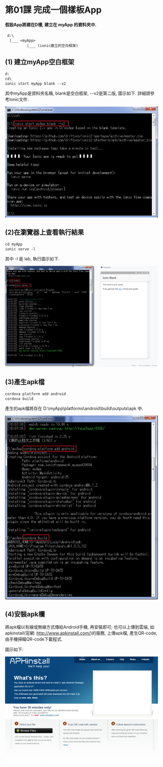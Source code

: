 # 第01課 完成一個樣板App


#### 假設App將建在D槽, 建立在 myApp 的資料夾中.
```
 d:\
  |___ <myApp> 
          |___ (ionic建立的空白框架)
```


## (1) 建立myApp空白框架

```
d:
cd\
ionic start myApp blank --v2
```
其中myApp是資料夾名稱, blank是空白框架, --v2是第二版, 圖示如下. 詳細請參考Ionic文件. <p>
![GitHub Logo](/images/fig02-01.jpg)



## (2)在瀏覽器上查看執行結果

```
cd myApp
ionic serve -l
```
其中 -l 是 lab, 執行圖示如下. <p>
![GitHub Logo](/images/fig02-02.jpg)



## (3)產生apk檔

```
cordova platform add android
cordova build
```
產生的apk檔將存在 D:\myApp\platforms\android\build\outputs\apk 中. <p>
![GitHub Logo](/images/fig02-03.jpg)



## (4)安裝apk欄

將apk檔以有線或無線方式傳給Android手機, 再安裝即可;
也可以上傳到雲端, 如apkinstall(官網: http://www.apkinstall.com/)的服務, 上傳apk檔, 產生QR-code, 由手機掃瞄QR-code下載程式.<p>
圖示如下:<p>
![GitHub Logo](/images/fig02-04.jpg)
